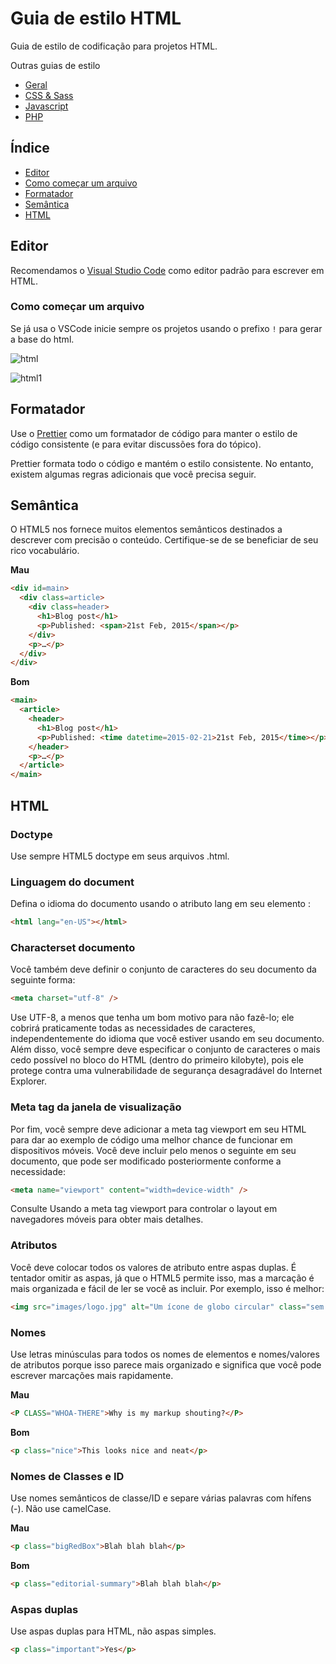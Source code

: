 # Guia de estilo HTML

Guia de estilo de codificação para projetos HTML.

Outras guias de estilo

- [Geral](../README.md)
- [CSS & Sass](../css-sass/README.md)
- [Javascript](../javascript/README.md)
- [PHP](../php/README.md)

## Índice

- [Editor](#editor)
- [Como começar um arquivo](#como-começar-um-arquivo)
- [Formatador](#formatador)
- [Semântica](#semântica)
- [HTML](#html)

## Editor

Recomendamos o [Visual Studio Code](https://code.visualstudio.com/) como editor padrão para escrever em HTML.

### Como começar um arquivo

Se já usa o VSCode inicie sempre os projetos usando o prefixo `!` para gerar a base do html.

![html](https://user-images.githubusercontent.com/81193129/203551972-b8ab8039-e9ee-4b52-b844-f31f4550f177.png)

![html1](https://user-images.githubusercontent.com/81193129/203551904-1e55491e-78e0-4f39-8e89-088d9ba28fd7.png)

## Formatador

Use o [Prettier](https://prettier.io/) como um formatador de código para manter o estilo de código consistente (e para evitar discussões fora do tópico).

Prettier formata todo o código e mantém o estilo consistente. No entanto, existem algumas regras adicionais que você precisa seguir.

## Semântica

O HTML5 nos fornece muitos elementos semânticos destinados a descrever com precisão o conteúdo. Certifique-se de se beneficiar de seu rico vocabulário.

**Mau**

```html
<div id=main>
  <div class=article>
    <div class=header>
      <h1>Blog post</h1>
      <p>Published: <span>21st Feb, 2015</span></p>
    </div>
    <p>…</p>
  </div>
</div>
```

**Bom**

```html
<main>
  <article>
    <header>
      <h1>Blog post</h1>
      <p>Published: <time datetime=2015-02-21>21st Feb, 2015</time></p>
    </header>
    <p>…</p>
  </article>
</main>
```

## HTML

### Doctype

Use sempre HTML5 doctype em seus arquivos .html.

<!DOCTYPE html>

### Linguagem do document

Defina o idioma do documento usando o atributo lang em seu elemento <html>:

```html
<html lang="en-US"></html>
```

### Characterset documento

Você também deve definir o conjunto de caracteres do seu documento da seguinte forma:

```html
<meta charset="utf-8" />
```

Use UTF-8, a menos que tenha um bom motivo para não fazê-lo; ele cobrirá praticamente todas as necessidades de caracteres, independentemente do idioma que você estiver usando em seu documento. Além disso, você sempre deve especificar o conjunto de caracteres o mais cedo possível no bloco <head> do HTML (dentro do primeiro kilobyte), pois ele protege contra uma vulnerabilidade de segurança desagradável do Internet Explorer.

### Meta tag da janela de visualização

Por fim, você sempre deve adicionar a meta tag viewport em seu HTML <head> para dar ao exemplo de código uma melhor chance de funcionar em dispositivos móveis. Você deve incluir pelo menos o seguinte em seu documento, que pode ser modificado posteriormente conforme a necessidade:

```html
<meta name="viewport" content="width=device-width" />
```

Consulte Usando a meta tag viewport para controlar o layout em navegadores móveis para obter mais detalhes.

### Atributos

Você deve colocar todos os valores de atributo entre aspas duplas. É tentador omitir as aspas, já que o HTML5 permite isso, mas a marcação é mais organizada e fácil de ler se você as incluir. Por exemplo, isso é melhor:

```html
<img src="images/logo.jpg" alt="Um ícone de globo circular" class="sem borda">
```

### Nomes

Use letras minúsculas para todos os nomes de elementos e nomes/valores de atributos porque isso parece mais organizado e significa que você pode escrever marcações mais rapidamente.

**Mau**

```html
<P CLASS="WHOA-THERE">Why is my markup shouting?</P>
```

**Bom**

```html
<p class="nice">This looks nice and neat</p>
```

### Nomes de Classes e ID

Use nomes semânticos de classe/ID e separe várias palavras com hífens (-). Não use camelCase.

**Mau**

```html
<p class="bigRedBox">Blah blah blah</p>
```

**Bom**

```html
<p class="editorial-summary">Blah blah blah</p>
```

### Aspas duplas

Use aspas duplas para HTML, não aspas simples.

```html
<p class="important">Yes</p>
```
